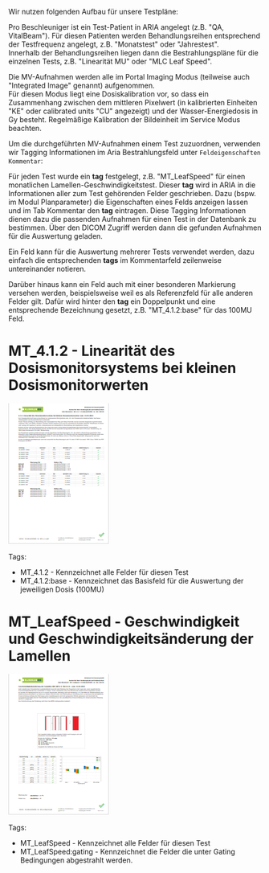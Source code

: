 
Wir nutzen folgenden Aufbau für unsere Testpläne:

Pro Beschleuniger ist ein Test-Patient in ARIA angelegt (z.B. "QA, VitalBeam").
Für diesen Patienten werden Behandlungsreihen entsprechend der Testfrequenz angelegt,
z.B. "Monatstest" oder "Jahrestest".  
Innerhalb der Behandlungsreihen liegen dann die Bestrahlungspläne für die einzelnen Tests,
z.B. "Linearität MU" oder "MLC Leaf Speed".

Die MV-Aufnahmen werden alle im Portal Imaging Modus (teilweise auch "Integrated Image" genannt) aufgenommen.  
Für diesen Modus liegt eine Dosiskalibration vor, so dass ein Zusammenhang zwischen dem mittleren Pixelwert (in kalibrierten Einheiten "KE" oder calibrated units "CU" angezeigt) und der Wasser-Energiedosis in Gy besteht. Regelmäßige Kalibration der Bildeinheit im Service Modus beachten.

Um die durchgeführten MV-Aufnahmen einem Test zuzuordnen, verwenden wir Tagging Informationen im Aria Bestrahlungsfeld unter `Feldeigenschaften Kommentar`:

Für jeden Test wurde ein **tag** festgelegt, z.B. "MT_LeafSpeed" für einen monatlichen Lamellen-Geschwindigkeitstest.
Dieser **tag** wird in ARIA in die Informationen aller zum Test gehörenden Felder geschrieben.
Dazu (bspw. im Modul Planparameter) die Eigenschaften eines Felds anzeigen lassen und im Tab Kommentar den **tag** eintragen.
Diese Tagging Informationen dienen dazu die passenden Aufnahmen für einen Test in der Datenbank zu bestimmen. 
Über den DICOM Zugriff werden dann die gefunden Aufnahmen für die Auswertung geladen.

Ein Feld kann für die Auswertung mehrerer Tests verwendet werden, dazu einfach die entsprechenden **tags** im Kommentarfeld zeilenweise untereinander notieren.

Darüber hinaus kann ein Feld auch mit einer besonderen Markierung versehen werden,
beispielsweise weil es als Referenzfeld für alle anderen Felder gilt.
Dafür wird hinter den **tag** ein Doppelpunkt und eine entsprechende Bezeichnung gesetzt, z.B. "MT_4.1.2:base" für das 100MU Feld.
  

MT_4.1.2 - Linearität des Dosismonitorsystems bei kleinen Dosismonitorwerten
============================================================================

![MT_4.12.png](/docs/MT-4_1_2.png "MT_4.12.png")

Tags: 
* MT_4.1.2 - Kennzeichnet alle Felder für diesen Test
* MT_4.1.2:base - Kennzeichnet das Basisfeld für die Auswertung der jeweiligen Dosis (100MU)


MT_LeafSpeed - Geschwindigkeit und Geschwindigkeitsänderung der Lamellen
========================================================================

![MT_LeafSpeed.png](/docs/MT_LeafSpeed.png "MT_LeafSpeed.png")

Tags:
* MT_LeafSpeed - Kennzeichnet alle Felder für diesen Test
* MT_LeafSpeed:gating - Kennzeichnet die Felder die unter Gating Bedingungen abgestrahlt werden.
